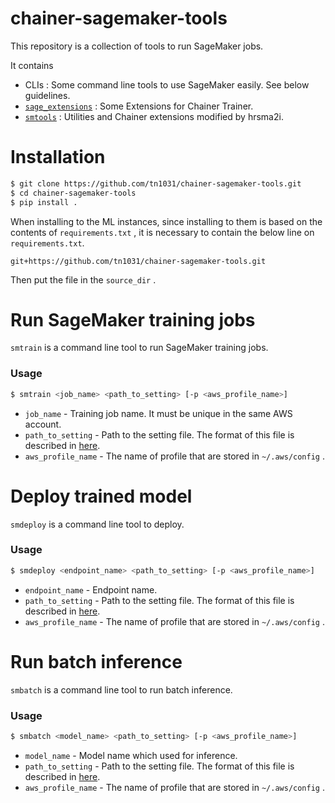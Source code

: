 # chainer-sagemaker-tools

This repository is a collection of tools to run SageMaker jobs.

It contains

- CLIs : Some command line tools to use SageMaker easily. See below guidelines.
- [`sage_extensions`](./sage_extensions) : Some Extensions for Chainer Trainer.
- [`smtools`](./smtools) : Utilities and Chainer extensions modified by hrsma2i.

# Installation

```bash
$ git clone https://github.com/tn1031/chainer-sagemaker-tools.git
$ cd chainer-sagemaker-tools
$ pip install .
```

When installing to the ML instances, since installing to them is based on the contents of `requirements.txt` , it is necessary to contain the below line on `requirements.txt`.

```
git+https://github.com/tn1031/chainer-sagemaker-tools.git
```

Then put the file in the `source_dir` .

# Run SageMaker training jobs

`smtrain` is a command line tool to run SageMaker training jobs.

### Usage

```bash
$ smtrain <job_name> <path_to_setting> [-p <aws_profile_name>]
```

- `job_name` - Training job name. It must be unique in the same AWS account.
- `path_to_setting` - Path to the setting file. The format of this file is described in [here](https://github.com/tn1031/chainer-sagemaker-tools/blob/master/examples/train.yml).
- `aws_profile_name` - The name of profile that are stored in `~/.aws/config` .

# Deploy trained model

`smdeploy` is a command line tool to deploy.

### Usage

```bash
$ smdeploy <endpoint_name> <path_to_setting> [-p <aws_profile_name>]
```

- `endpoint_name` - Endpoint name.
- `path_to_setting` - Path to the setting file. The format of this file is described in [here](https://github.com/tn1031/chainer-sagemaker-tools/blob/master/examples/deploy.yml).
- `aws_profile_name` - The name of profile that are stored in `~/.aws/config` .

# Run batch inference

`smbatch` is a command line tool to run batch inference.

### Usage

```bash
$ smbatch <model_name> <path_to_setting> [-p <aws_profile_name>]
```

- `model_name` - Model name which used for inference.
- `path_to_setting` - Path to the setting file. The format of this file is described in [here](https://github.com/tn1031/chainer-sagemaker-tools/blob/master/examples/batch.yml).
- `aws_profile_name` - The name of profile that are stored in `~/.aws/config` .
